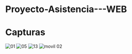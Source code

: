 # Proyecto-Asistencia---WEB

# Capturas

![01](https://user-images.githubusercontent.com/119747746/205450130-10520c44-5ee5-4e93-af05-7d7e65493599.png)
![05](https://user-images.githubusercontent.com/119747746/205450131-fab26b53-ad32-4e00-b6a6-a670119e135c.png)
![13](https://user-images.githubusercontent.com/119747746/205450133-b75966f6-2477-44d9-a1e7-a35998acf615.png)
![movil 02](https://user-images.githubusercontent.com/119747746/205450135-3e6b240c-b101-4959-bccb-01270724795c.jpeg)
